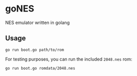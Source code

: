 # goNES

NES emulator written in golang

## Usage

```shell
go run boot.go path/to/rom
```

For testing purposes, you can run the included `2048.nes` rom:

```shell
go run boot.go romdata/2048.nes
```

